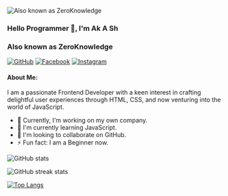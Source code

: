 ![Also known as ZeroKnowledge](https://scontent.fdac5-2.fna.fbcdn.net/v/t39.30808-6/382232389_1374812470081301_875772815307944972_n.jpg?stp=cp6_dst-jpg&_nc_cat=108&ccb=1-7&_nc_sid=5f2048&_nc_ohc=0NPdFPo71IMAX9zZF5t&_nc_ht=scontent.fdac5-2.fna&oh=00_AfApiEyb2CbdalufEirihZI_e6J67CfyuwNl9ed-rgxdNw&oe=65F1CC71)

### Hello Programmer 👋, I'm Ak A Sh
### Also known as ZeroKnowledge

[![GitHub](https://img.shields.io/badge/-GitHub-181717?style=flat-square&logo=github&logoColor=white)](https://github.com/ZeroKnowledge-dev)  [![Facebook](https://img.shields.io/badge/-Facebook-1877F2?style=flat-square&logo=facebook&logoColor=white)](https://www.facebook.com/MeZeroKill)  [![Instagram](https://img.shields.io/badge/-Instagram-E4405F?style=flat-square&logo=instagram&logoColor=white)](https://www.instagram.com/ig_zerokill/)  


#### About Me:
I am a passionate Frontend Developer with a keen interest in crafting delightful user experiences through HTML, CSS, and now venturing into the world of JavaScript.

- 🔭 Currently, I'm working on my own company. 
- 🌱 I'm currently learning JavaScript. 
- 👯 I'm looking to collaborate on GitHub. 
- ⚡ Fun fact: I am a Beginner now. 

![GitHub stats](https://github-readme-stats.vercel.app/api?username=ZeroKnowledge-dev&show_icons=true&count_private=true)  

![GitHub streak stats](https://github-readme-streak-stats.herokuapp.com/?user=ZeroKnowledge-dev)  

[![Top Langs](https://github-readme-stats.vercel.app/api/top-langs/?username=ZeroKnowledge-dev&layout=compact)](https://github.com/anuraghazra/github-readme-stats)

